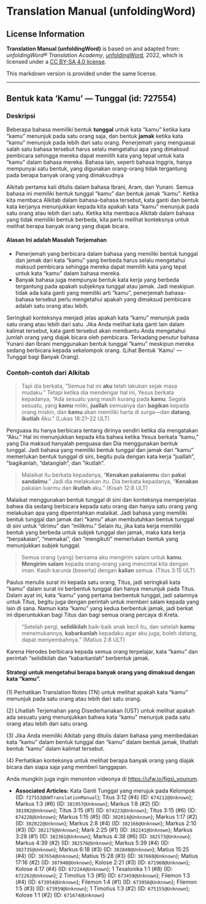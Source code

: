 # Translation Manual (unfoldingWord)

## License Information

**Translation Manual (unfoldingWord)** is based on and adapted from: _unfoldingWord® Translation Academy_, [unfoldingWord](https://unfoldingword.org/utw), 2022, which is licensed under a [CC BY-SA 4.0 license](https://creativecommons.org/licenses/by-sa/4.0/legalcode.en).

This markdown version is provided under the same license.



--------------------------------

## Bentuk kata ‘Kamu’ — Tunggal (id: 727554)

### Deskripsi

Beberapa bahasa memiliki bentuk **tunggal** untuk kata “kamu” ketika kata “kamu” menunjuk pada satu orang saja, dan bentuk **jamak** ketika kata “kamu” menunjuk pada lebih dari satu orang. Penerjemah yang menguasai salah satu bahasa tersebut harus selalu mengetahui apa yang dimaksud pembicara sehingga mereka dapat memilih kata yang tepat untuk kata “kamu” dalam bahasa mereka. Bahasa lain, seperti bahasa Inggris, hanya mempunyai satu bentuk, yang digunakan orang\-orang tidak tergantung pada berapa banyak orang yang dimaksudnya

Alkitab pertama kali ditulis dalam bahasa Ibrani, Aram, dan Yunani. Semua bahasa ini memiliki bentuk tunggal “kamu” dan bentuk jamak “kamu”. Ketika kita membaca Alkitab dalam bahasa\-bahasa tersebut, kata ganti dan bentuk kata kerjanya menunjukkan kepada kita apakah kata “kamu” menunjuk pada satu orang atau lebih dari satu. Ketika kita membaca Alkitab dalam bahasa yang tidak memiliki bentuk berbeda, kita perlu melihat konteksnya untuk melihat berapa banyak orang yang diajak bicara.

#### Alasan Ini adalah Masalah Terjemahan

* Penerjemah yang berbicara dalam bahasa yang memiliki bentuk tunggal dan jamak dari kata “kamu” yang berbeda harus selalu mengetahui maksud pembicara sehingga mereka dapat memilih kata yang tepat untuk kata “kamu” dalam bahasa mereka.
* Banyak bahasa juga mempunyai bentuk kata kerja yang berbeda tergantung pada apakah subjeknya tunggal atau jamak. Jadi meskipun tidak ada kata ganti yang memiliki arti “kamu”, penerjemah bahasa\-bahasa tersebut perlu mengetahui apakah yang dimaksud pembicara adalah satu orang atau lebih.

Seringkali konteksnya menjadi jelas apakah kata “kamu” menunjuk pada satu orang atau lebih dari satu. Jika Anda melihat kata ganti lain dalam kalimat tersebut, kata ganti tersebut akan membantu Anda mengetahui jumlah orang yang diajak bicara oleh pembicara. Terkadang penutur bahasa Yunani dan Ibrani menggunakan bentuk tunggal “kamu” meskipun mereka sedang berbicara kepada sekelompok orang. (Lihat Bentuk 'Kamu' — Tunggal bagi Banyak Orang).

### Contoh\-contoh dari Alkitab

> Tapi dia berkata, “Semua hal ini **aku** telah lakukan sejak masa mudaku.” Tetapi ketika dia mendengar hal ini, Yesus berkata kepadanya, “Ada sesuatu yang masih kurang pada **kamu**. Segala sesuatu, yang **kamu** miliki, **juallah** semuanya dan **bagikan** kepada orang miskin, dan **kamu** akan memiliki harta di surga—dan **datang**, **ikutlah** Aku." (Lukas 18:21–22 ULT)

Penguasa itu hanya berbicara tentang dirinya sendiri ketika dia mengatakan “Aku.” Hal ini menunjukkan kepada kita bahwa ketika Yesus berkata “kamu,” yang Dia maksud hanyalah penguasa dan Dia menggunakan bentuk tunggal. Jadi bahasa yang memiliki bentuk tunggal dan jamak dari “kamu” memerlukan bentuk tunggal di sini, begitu pula dengan kata kerja “juallah”, "bagikanlah, “datanglah”, dan “ikutlah”.

> Malaikat itu berkata kepadanya, “**Kenakan pakaianmu** dan **pakai sandalmu**.” Jadi dia melakukan itu. Dia berkata kepadanya, “**Kenakan** pakaian luarmu dan **ikutlah** aku.” (Kisah 12:8 ULT)

Malaikat menggunakan bentuk tunggal di sini dan konteksnya memperjelas bahwa dia sedang berbicara kepada satu orang dan hanya satu orang yang melakukan apa yang diperintahkan malaikat. Jadi bahasa yang memiliki bentuk tunggal dan jamak dari “kamu” akan membutuhkan bentuk tunggal di sini untuk “dirimu” dan “milikmu.” Selain itu, jika kata kerja memiliki bentuk yang berbeda untuk subjek tunggal dan jamak, maka kata kerja “berpakaian”, “memakai”, dan “mengikuti” memerlukan bentuk yang menunjukkan subjek tunggal.

> Semua orang {yang} bersama aku mengirim salam untuk **kamu**. **Mengirim salam** kepada orang\-orang yang mencintai kita dengan iman. Kasih karunia {beserta} dengan **kalian** semua. (Titus 3:15 ULT)

Paulus menulis surat ini kepada satu orang, Titus, jadi seringkali kata “kamu” dalam surat ini berbentuk tunggal dan hanya menunjuk pada Titus. Dalam ayat ini, kata “kamu” yang pertama berbentuk tunggal, jadi salamnya untuk Titus, begitu juga dengan perintah untuk memberi salam kepada yang lain di sana. Namun kata “kamu” yang kedua berbentuk jamak, jadi berkat ini diperuntukkan bagi Titus dan bagi semua orang percaya di Kreta.

> “Setelah pergi, **selidikilah** baik\-baik anak kecil itu, dan setelah **kamu** menemukannya, **kabarkanlah** kepadaku agar aku juga, boleh datang, dapat menyembahnya.” (Matius 2:8 ULT)

Karena Herodes berbicara kepada semua orang terpelajar, kata “kamu” dan perintah “selidikilah dan “kabarkanlah” berbentuk jamak.

#### Strategi untuk mengetahui berapa banyak orang yang dimaksud dengan kata “kamu”.

(1\) Perhatikan Translation Notes (TN) untuk melihat apakah kata “kamu” menunjuk pada satu orang atau lebih dari satu orang.

(2\) Lihatlah Terjemahan yang Disederhanakan (UST) untuk melihat apakah ada sesuatu yang menunjukkan bahwa kata “kamu” menunjuk pada satu orang atau lebih dari satu orang.

(3\) Jika Anda memiliki Alkitab yang ditulis dalam bahasa yang membedakan kata “kamu” dalam bentuk tunggal dan “kamu” dalam bentuk jamak, lihatlah bentuk “kamu” dalam kalimat tersebut.

(4\) Perhatikan konteksnya untuk melihat berapa banyak orang yang diajak bicara dan siapa saja yang memberi tanggapan.

Anda mungkin juga ingin menonton videonya di https://ufw.io/figs\_younum.

* **Associated Articles:** Kata Ganti Tunggal yang merujuk pada Kelompok (ID: `727553@UWTranslationManual`); Titus 3:12 (#4) (ID: `674212@Unknown`); Markus 1:3 (#6) (ID: `381957@Unknown`); Markus 1:8 (#2) (ID: `381982@Unknown`); Titus 3:15 (#1) (ID: `674223@Unknown`); Titus 3:15 (#6) (ID: `674228@Unknown`); Markus 1:15 (#5) (ID: `382014@Unknown`); Markus 1:17 (#2) (ID: `382022@Unknown`); Markus 2:8 (#4) (ID: `382166@Unknown`); Markus 2:10 (#3) (ID: `382175@Unknown`); Mark 2:25 (#1) (ID: `382241@Unknown`); Markus 3:28 (#1) (ID: `382361@Unknown`); Markus 4:38 (#6) (ID: `382573@Unknown`); Markus 4:39 (#2) (ID: `382576@Unknown`); Markus 5:39 (#4) (ID: `382735@Unknown`); Markus 6:18 (#3) (ID: `382840@Unknown`); Matius 15:25 (#4) (ID: `387654@Unknown`); Matius 15:28 (#3) (ID: `387668@Unknown`); Matius 17:16 (#2) (ID: `387940@Unknown`); Kolose 2:21 (#3) (ID: `671960@Unknown`); Kolose 4:17 (#4) (ID: `672244@Unknown`); 1 Tesalonika 1:1 (#8) (ID: `672262@Unknown`); 2 Timotius 1:3 (#5) (ID: `673459@Unknown`); Filemon 1:3 (#4) (ID: `673954@Unknown`); Filemon 1:4 (#1) (ID: `673956@Unknown`); Filemon 1:5 (#3) (ID: `673959@Unknown`); 1 Timotius 1:3 (#2) (ID: `675155@Unknown`); Kolose 1:1 (#2) (ID: `671674@Unknown`)

